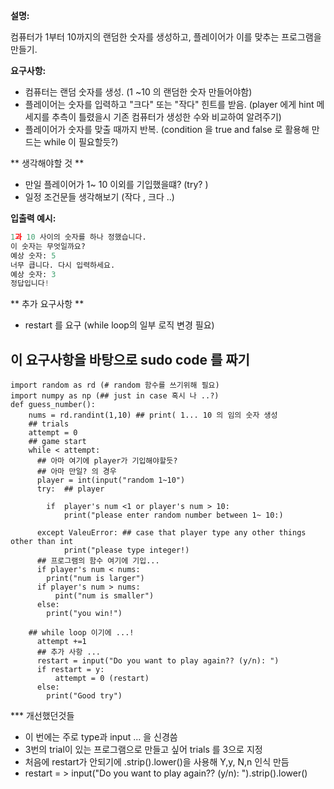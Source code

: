 **설명:**

컴퓨터가 1부터 10까지의 랜덤한 숫자를 생성하고, 플레이어가 이를 맞추는 프로그램을 만들기.

**요구사항:**

- 컴퓨터는 랜덤 숫자를 생성. (1 ~10 의 랜덤한 숫자 만들어야함)
- 플레이어는 숫자를 입력하고 "크다" 또는 "작다" 힌트를 받음. (player 에게 hint 메세지를 추측이 틀렸을시 기존 컴퓨터가 생성한 수와 비교하여 알려주기)
- 플레이어가 숫자를 맞출 때까지 반복. (condition 을 true and false 로 활용해 만드는 while 이 필요할듯?)

** 생각해야할 것 **
- 만일 플레이어가 1~ 10 이외를 기입했을떄? (try? )
- 일정 조건문들 생각해보기 (작다 , 크다 ..)

**입출력 예시:**

```python
1과 10 사이의 숫자를 하나 정했습니다.
이 숫자는 무엇일까요?
예상 숫자: 5
너무 큽니다. 다시 입력하세요.
예상 숫자: 3
정답입니다!
```

** 추가 요구사항 **
- restart 를 요구 (while loop의 일부 로직 변경 필요)
## 이 요구사항을 바탕으로 sudo code 를 짜기


``` sudo
import random as rd (# random 함수를 쓰기위해 필요)
import numpy as np (## just in case 혹시 나 ..?)
def guess_number():
    nums = rd.randint(1,10) ## print( 1... 10 의 임의 숫자 생성
    ## trials
    attempt = 0
    ## game start
    while < attempt:
      ## 아마 여기에 player가 기입해야할듯?
      ## 아마 만일? 의 경우  
      player = int(input("random 1~10")
      try:  ## player

        if  player's num <1 or player's num > 10:
            print("please enter random number between 1~ 10:)

      except ValeuError: ## case that player type any other things other than int
            print("please type integer!)
      ## 프로그램의 함수 여기에 기입...
      if player's num < nums:
        print("num is larger")
      if player's num > nums:
          pint("num is smaller")
      else:
        print("you win!")

    ## while loop 이기에 ...! 
      attempt +=1
      ## 추가 사항 ...
      restart = input("Do you want to play again?? (y/n): ")
      if restart = y:
          attempt = 0 (restart)
      else:
        print("Good try")

```
*** 개선했던것들

- 이 번에는 주로 type과 input ... 을 신경씀
- 3번의 trial이 있는 프로그램으로 만들고 싶어 trials 를 3으로 지정
- 처음에 restart가 안되기에 .strip().lower()을 사용해 Y,y, N,n 인식 만듬
- restart = > input("Do you want to play again?? (y/n): ").strip().lower()


